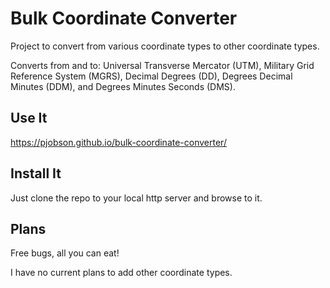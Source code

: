 # Bulk Coordinate Converter

Project to convert from various coordinate types to other coordinate types.

Converts from and to: Universal Transverse Mercator (UTM), Military Grid Reference System (MGRS), Decimal Degrees (DD), Degrees Decimal Minutes (DDM), and Degrees Minutes Seconds (DMS).

## Use It

https://pjobson.github.io/bulk-coordinate-converter/

## Install It

Just clone the repo to your local http server and browse to it.

## Plans

Free bugs, all you can eat!

I have no current plans to add other coordinate types.
